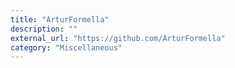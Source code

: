 ```yaml
---
title: "ArturFormella"
description: ""
external_url: "https://github.com/ArturFormella"
category: "Miscellaneous"
---
```

